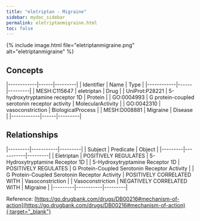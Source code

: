 ```yaml
---
title: "eletriptan - Migraine"
sidebar: mydoc_sidebar
permalink: eletriptanmigraine.html
toc: false 
---
```


{% include image.html file="eletriptanmigraine.png" alt="eletriptanmigraine" %}

## Concepts

|------------|------|---------|
| Identifier | Name | Type    |
|------------|------|---------|
| MESH:C115647 | eletriptan | Drug |
| UniProt:P28221 | 5-hydroxytryptamine receptor 1D | Protein |
| GO:0004993 | G protein-coupled serotonin receptor activity | MolecularActivity |
| GO:0042310 | vasoconstriction | BiologicalProcess |
| MESH:D008881 | Migraine | Disease |
|------------|------|---------|

## Relationships

|---------|-----------|---------|
| Subject | Predicate | Object  |
|---------|-----------|---------|
| Eletriptan | POSITIVELY REGULATES | 5-Hydroxytryptamine Receptor 1D |
| 5-Hydroxytryptamine Receptor 1D | POSITIVELY REGULATES | G Protein-Coupled Serotonin Receptor Activity |
| G Protein-Coupled Serotonin Receptor Activity | POSITIVELY CORRELATED WITH | Vasoconstriction |
| Vasoconstriction | NEGATIVELY CORRELATED WITH | Migraine |
|---------|-----------|---------|

Reference: [https://go.drugbank.com/drugs/DB00216#mechanism-of-action](https://go.drugbank.com/drugs/DB00216#mechanism-of-action){:target="_blank"}